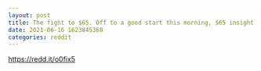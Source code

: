 ```yaml
--- 
layout: post 
title: The fight to $65. Off to a good start this morning, $65 insight. Apes eat lots of bananas 🦍 
date: 2021-06-16 1623845368 
categories: reddit 
--- 
```

https://redd.it/o0fix5